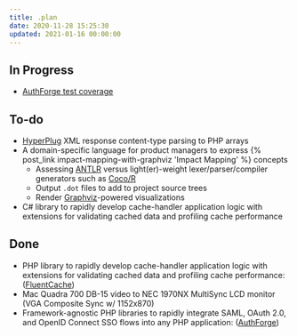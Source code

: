 ```yaml
---
title: .plan
date: 2020-11-28 15:25:30
updated: 2021-01-16 00:00:00
---
```


## In Progress

- [AuthForge test coverage](https://codecov.io/gh/modethirteen/AuthForge/tree/main/src)

## To-do

- [HyperPlug](https://github.com/modethirteen/HyperPlug/issues/5) XML response content-type parsing to PHP arrays
- A domain-specific language for product managers to express {% post_link impact-mapping-with-graphviz 'Impact Mapping' %} concepts
  - Assessing [ANTLR](https://github.com/antlr/antlr4) versus light(er)-weight lexer/parser/compiler generators such as [Coco/R](https://ssw.jku.at/Research/Projects/Coco)
  - Output `.dot` files to add to project source trees
  - Render [Graphviz](https://graphviz.org)-powered visualizations
- C# library to rapidly develop cache-handler application logic with extensions for validating cached data and profiling cache performance

## Done

- PHP library to rapidly develop cache-handler application logic with extensions for validating cached data and profiling cache performance: ([FluentCache](https://github.com/modethirteen/FluentCache))
- Mac Quadra 700 DB-15 video to NEC 1970NX MultiSync LCD monitor (VGA Composite Sync w/ 1152x870)
- Framework-agnostic PHP libraries to rapidly integrate SAML, OAuth 2.0, and OpenID Connect SSO flows into any PHP application: ([AuthForge](https://github.com/modethirteen/AuthForge))
